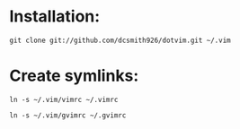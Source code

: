# Installation:

`git clone git://github.com/dcsmith926/dotvim.git ~/.vim`

# Create symlinks:

`ln -s ~/.vim/vimrc ~/.vimrc`

`ln -s ~/.vim/gvimrc ~/.gvimrc`

